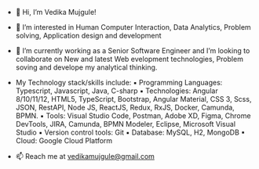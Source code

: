 - 👋 Hi, I’m Vedika Mujgule! 
- 👀 I’m interested in Human Computer Interaction, Data Analytics, Problem solving, Application design and development
- 🌱 I’m currently working as a Senior Software Engineer and I’m looking to collaborate on New and latest Web evelopment technologies, Problem soving and develope my analytical thinking. 
- My Technology stack/skills include:
▪ Programming Languages: Typescript, Javascript, Java, C-sharp
▪ Technologies: Angular 8/10/11/12, HTML5, TypeScript, Bootstrap, Angular Material, CSS 3, Scss, JSON, RestAPI, Node JS, ReactJS, Redux, RxJS, Docker, Camunda, BPMN.
▪ Tools: Visual Studio Code, Postman, Adobe XD, Figma, Chrome DevTools, JIRA, Camunda, BPMN Modeler, Eclipse, Microsoft Visual Studio
▪ Version control tools: Git
▪ Database: MySQL, H2, MongoDB
▪ Cloud: Google Cloud Platform

- 📫 Reach me at vedikamujgule@gmail.com

<!---
vedikamujgule/vedikamujgule is a ✨ special ✨ repository because its `README.md` (this file) appears on your GitHub profile.
You can click the Preview link to take a look at your changes.
--->
